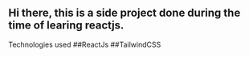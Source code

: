 ## Hi there, this is a side project done during the time of learing reactjs.
Technologies used 
##ReactJs 
##TailwindCSS
